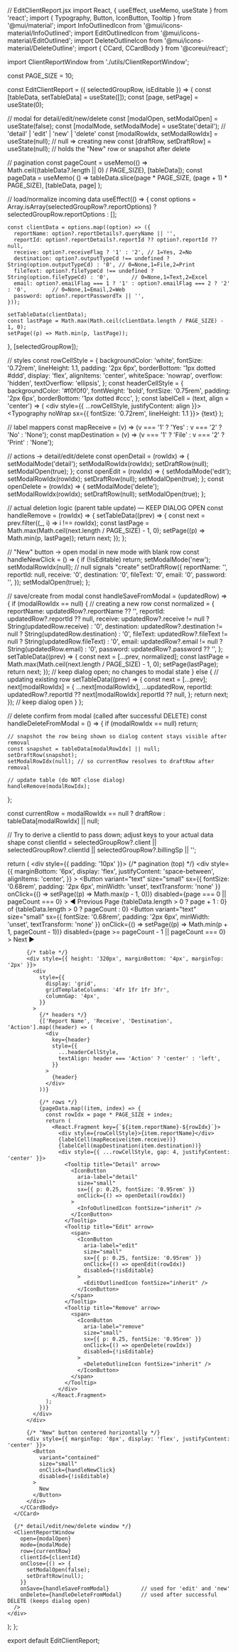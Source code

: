 // EditClientReport.jsx
import React, { useEffect, useMemo, useState } from 'react';
import { Typography, Button, IconButton, Tooltip } from '@mui/material';
import InfoOutlinedIcon from '@mui/icons-material/InfoOutlined';
import EditOutlinedIcon from '@mui/icons-material/EditOutlined';
import DeleteOutlineIcon from '@mui/icons-material/DeleteOutline';
import { CCard, CCardBody } from '@coreui/react';

import ClientReportWindow from './utils/ClientReportWindow';

const PAGE_SIZE = 10;

const EditClientReport = ({ selectedGroupRow, isEditable }) => {
  const [tableData, setTableData] = useState([]);
  const [page, setPage] = useState(0);

  // modal for detail/edit/new/delete
  const [modalOpen, setModalOpen] = useState(false);
  const [modalMode, setModalMode] = useState('detail'); // 'detail' | 'edit' | 'new' | 'delete'
  const [modalRowIdx, setModalRowIdx] = useState(null); // null => creating new
  const [draftRow, setDraftRow] = useState(null);       // holds the "New" row or snapshot after delete

  // pagination
  const pageCount = useMemo(() => Math.ceil((tableData?.length || 0) / PAGE_SIZE), [tableData]);
  const pageData = useMemo(
    () => tableData.slice(page * PAGE_SIZE, (page + 1) * PAGE_SIZE),
    [tableData, page]
  );

  // load/normalize incoming data
  useEffect(() => {
    const options = Array.isArray(selectedGroupRow?.reportOptions)
      ? selectedGroupRow.reportOptions
      : [];

    const clientData = options.map((option) => ({
      reportName: option?.reportDetails?.queryName || '',
      reportId: option?.reportDetails?.reportId ?? option?.reportId ?? null,
      receive: option?.receiveFlag ? '1' : '2', // 1=Yes, 2=No
      destination: option?.outputTypeCd !== undefined ? String(option.outputTypeCd) : '0', // 0=None,1=File,2=Print
      fileText: option?.fileTypeCd !== undefined ? String(option.fileTypeCd) : '0',       // 0=None,1=Text,2=Excel
      email: option?.emailFlag === 1 ? '1' : option?.emailFlag === 2 ? '2' : '0',        // 0=None,1=Email,2=Web
      password: option?.reportPasswordTx || '',
    }));

    setTableData(clientData);
    const lastPage = Math.max(Math.ceil(clientData.length / PAGE_SIZE) - 1, 0);
    setPage((p) => Math.min(p, lastPage));
  }, [selectedGroupRow]);

  // styles
  const rowCellStyle = {
    backgroundColor: 'white',
    fontSize: '0.72rem',
    lineHeight: 1.1,
    padding: '2px 6px',
    borderBottom: '1px dotted #ddd',
    display: 'flex',
    alignItems: 'center',
    whiteSpace: 'nowrap',
    overflow: 'hidden',
    textOverflow: 'ellipsis',
  };
  const headerCellStyle = {
    backgroundColor: '#f0f0f0',
    fontWeight: 'bold',
    fontSize: '0.75rem',
    padding: '2px 6px',
    borderBottom: '1px dotted #ccc',
  };
  const labelCell = (text, align = 'center') => (
    <div style={{ ...rowCellStyle, justifyContent: align }}>
      <Typography noWrap sx={{ fontSize: '0.72rem', lineHeight: 1.1 }}>
        {text}
      </Typography>
    </div>
  );

  // label mappers
  const mapReceive = (v) => (v === '1' ? 'Yes' : v === '2' ? 'No' : 'None');
  const mapDestination = (v) => (v === '1' ? 'File' : v === '2' ? 'Print' : 'None');

  // actions -> detail/edit/delete
  const openDetail = (rowIdx) => {
    setModalMode('detail');
    setModalRowIdx(rowIdx);
    setDraftRow(null);
    setModalOpen(true);
  };
  const openEdit = (rowIdx) => {
    setModalMode('edit');
    setModalRowIdx(rowIdx);
    setDraftRow(null);
    setModalOpen(true);
  };
  const openDelete = (rowIdx) => {
    setModalMode('delete');
    setModalRowIdx(rowIdx);
    setDraftRow(null);
    setModalOpen(true);
  };

  // actual deletion logic (parent table update) — KEEP DIALOG OPEN
  const handleRemove = (rowIdx) => {
    setTableData((prev) => {
      const next = prev.filter((_, i) => i !== rowIdx);
      const lastPage = Math.max(Math.ceil(next.length / PAGE_SIZE) - 1, 0);
      setPage((p) => Math.min(p, lastPage));
      return next;
    });
  };

  // "New" button -> open modal in new mode with blank row
  const handleNewClick = () => {
    if (!isEditable) return;
    setModalMode('new');
    setModalRowIdx(null); // null signals "create"
    setDraftRow({
      reportName: '',
      reportId: null,
      receive: '0',
      destination: '0',
      fileText: '0',
      email: '0',
      password: '',
    });
    setModalOpen(true);
  };

  // save/create from modal
  const handleSaveFromModal = (updatedRow) => {
    if (modalRowIdx == null) {
      // creating a new row
      const normalized = {
        reportName: updatedRow?.reportName ?? '',
        reportId: updatedRow?.reportId ?? null,
        receive: updatedRow?.receive != null ? String(updatedRow.receive) : '0',
        destination: updatedRow?.destination != null ? String(updatedRow.destination) : '0',
        fileText: updatedRow?.fileText != null ? String(updatedRow.fileText) : '0',
        email: updatedRow?.email != null ? String(updatedRow.email) : '0',
        password: updatedRow?.password ?? '',
      };
      setTableData((prev) => {
        const next = [...prev, normalized];
        const lastPage = Math.max(Math.ceil(next.length / PAGE_SIZE) - 1, 0);
        setPage(lastPage);
        return next;
      });
      // keep dialog open; no changes to modal state
    } else {
      // updating existing row
      setTableData((prev) => {
        const next = [...prev];
        next[modalRowIdx] = {
          ...next[modalRowIdx],
          ...updatedRow,
          reportId: updatedRow?.reportId ?? next[modalRowIdx].reportId ?? null,
        };
        return next;
      });
      // keep dialog open
    }
  };

  // delete confirm from modal (called after successful DELETE)
  const handleDeleteFromModal = () => {
    if (modalRowIdx == null) return;

    // snapshot the row being shown so dialog content stays visible after removal
    const snapshot = tableData[modalRowIdx] || null;
    setDraftRow(snapshot);
    setModalRowIdx(null); // so currentRow resolves to draftRow after removal

    // update table (do NOT close dialog)
    handleRemove(modalRowIdx);
  };

  const currentRow = modalRowIdx == null ? draftRow : tableData[modalRowIdx] || null;

  // Try to derive a clientId to pass down; adjust keys to your actual data shape
  const clientId =
    selectedGroupRow?.client ||
    selectedGroupRow?.clientId ||
    selectedGroupRow?.billingSp ||
    '';

  return (
    <div style={{ padding: '10px' }}>
      <CCard>
        <CCardBody>
          {/* pagination (top) */}
          <div
            style={{
              marginBottom: '6px',
              display: 'flex',
              justifyContent: 'space-between',
              alignItems: 'center',
            }}
          >
            <Button
              variant="text"
              size="small"
              sx={{ fontSize: '0.68rem', padding: '2px 6px', minWidth: 'unset', textTransform: 'none' }}
              onClick={() => setPage((p) => Math.max(p - 1, 0))}
              disabled={page === 0 || pageCount === 0}
            >
              ◀ Previous
            </Button>
            <Typography fontSize="0.72rem">
              Page {tableData.length > 0 ? page + 1 : 0} of {tableData.length > 0 ? pageCount : 0}
            </Typography>
            <Button
              variant="text"
              size="small"
              sx={{ fontSize: '0.68rem', padding: '2px 6px', minWidth: 'unset', textTransform: 'none' }}
              onClick={() => setPage((p) => Math.min(p + 1, pageCount - 1))}
              disabled={page >= pageCount - 1 || pageCount === 0}
            >
              Next ▶
            </Button>
          </div>

          {/* table */}
          <div style={{ height: '320px', marginBottom: '4px', marginTop: '2px' }}>
            <div
              style={{
                display: 'grid',
                gridTemplateColumns: '4fr 1fr 1fr 3fr',
                columnGap: '4px',
              }}
            >
              {/* headers */}
              {['Report Name', 'Receive', 'Destination', 'Action'].map((header) => (
                <div
                  key={header}
                  style={{
                    ...headerCellStyle,
                    textAlign: header === 'Action' ? 'center' : 'left',
                  }}
                >
                  {header}
                </div>
              ))}

              {/* rows */}
              {pageData.map((item, index) => {
                const rowIdx = page * PAGE_SIZE + index;
                return (
                  <React.Fragment key={`${item.reportName}-${rowIdx}`}>
                    <div style={rowCellStyle}>{item.reportName}</div>
                    {labelCell(mapReceive(item.receive))}
                    {labelCell(mapDestination(item.destination))}
                    <div style={{ ...rowCellStyle, gap: 4, justifyContent: 'center' }}>
                      <Tooltip title="Detail" arrow>
                        <IconButton
                          aria-label="detail"
                          size="small"
                          sx={{ p: 0.25, fontSize: '0.95rem' }}
                          onClick={() => openDetail(rowIdx)}
                        >
                          <InfoOutlinedIcon fontSize="inherit" />
                        </IconButton>
                      </Tooltip>
                      <Tooltip title="Edit" arrow>
                        <span>
                          <IconButton
                            aria-label="edit"
                            size="small"
                            sx={{ p: 0.25, fontSize: '0.95rem' }}
                            onClick={() => openEdit(rowIdx)}
                            disabled={!isEditable}
                          >
                            <EditOutlinedIcon fontSize="inherit" />
                          </IconButton>
                        </span>
                      </Tooltip>
                      <Tooltip title="Remove" arrow>
                        <span>
                          <IconButton
                            aria-label="remove"
                            size="small"
                            sx={{ p: 0.25, fontSize: '0.95rem' }}
                            onClick={() => openDelete(rowIdx)}
                            disabled={!isEditable}
                          >
                            <DeleteOutlineIcon fontSize="inherit" />
                          </IconButton>
                        </span>
                      </Tooltip>
                    </div>
                  </React.Fragment>
                );
              })}
            </div>
          </div>

          {/* "New" button centered horizontally */}
          <div style={{ marginTop: '8px', display: 'flex', justifyContent: 'center' }}>
            <Button
              variant="contained"
              size="small"
              onClick={handleNewClick}
              disabled={!isEditable}
            >
              New
            </Button>
          </div>
        </CCardBody>
      </CCard>

      {/* detail/edit/new/delete window */}
      <ClientReportWindow
        open={modalOpen}
        mode={modalMode}
        row={currentRow}
        clientId={clientId}
        onClose={() => {
          setModalOpen(false);
          setDraftRow(null);
        }}
        onSave={handleSaveFromModal}          // used for 'edit' and 'new'
        onDelete={handleDeleteFromModal}      // used after successful DELETE (keeps dialog open)
      />
    </div>
  );
};

export default EditClientReport;
